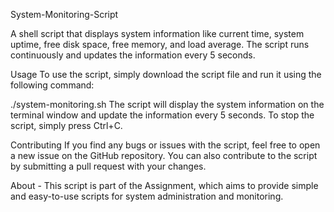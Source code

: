 System-Monitoring-Script

A shell script that displays system information like current time, system uptime, free disk space, free memory, and load average. The script runs continuously and updates the information every 5 seconds.

Usage
To use the script, simply download the script file and run it using the following command:

./system-monitoring.sh
The script will display the system information on the terminal window and update the information every 5 seconds. To stop the script, simply press Ctrl+C.

Contributing
If you find any bugs or issues with the script, feel free to open a new issue on the GitHub repository. You can also contribute to the script by submitting a pull request with your changes.

About -
This script is part of the Assignment, which aims to provide simple and easy-to-use scripts for system administration and monitoring.

